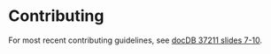 # Contributing
For most recent contributing guidelines, see [docDB 37211 slides 7-10](https://sbn-docdb.fnal.gov/cgi-bin/sso/ShowDocument?docid=37211).
